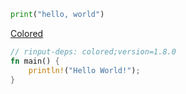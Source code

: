 ```python
print("hello, world")
```

[Colored](https://github.com/mackwic/colored)

```rust
// rinput-deps: colored;version=1.8.0 
fn main() {
    println!("Hello World!");
}
```


